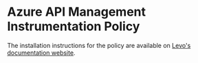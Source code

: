 # Azure API Management Instrumentation Policy

The installation instructions for the policy are available on [Levo's documentation website](https://docs.levo.ai/api-observability/install-guide/install-sensor/azure-api-management#policy-based-instrumentation).

